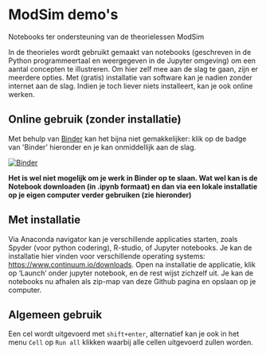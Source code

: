 # ModSim demo's
Notebooks ter ondersteuning van de theorielessen ModSim

In de theorieles wordt gebruikt gemaakt van notebooks (geschreven in de Python programmeertaal en weergegeven in de Jupyter omgeving) om een aantal concepten te illustreren. Om hier zelf mee aan de slag te gaan, zijn er meerdere opties. Met (gratis) installatie van software kan je nadien zonder internet aan de slag. Indien je toch liever niets installeert, kan je ook online werken.

## Online gebruik (zonder installatie)
Met behulp van [Binder](https://mybinder.org/) kan het bijna niet gemakkelijker: klik op de badge van 'Binder' hieronder en je kan onmiddellijk aan de slag.

[![Binder](https://mybinder.org/badge.svg)](https://mybinder.org/v2/gh/inopens/modsim_demos/master)

**Het is wel niet mogelijk om je werk in Binder op te slaan. Wat wel kan is de Notebook downloaden (in .ipynb formaat) en dan via een lokale installatie op je eigen computer verder gebruiken (zie hieronder)**

## Met installatie
Via Anaconda navigator kan je verschillende applicaties starten, zoals Spyder (voor python codering), R-studio, of Jupyter notebooks. Je kan de installatie hier vinden voor verschillende operating systems: https://www.continuum.io/downloads. Open na installatie de applicatie, klik op ‘Launch’ onder jupyter notebook, en de rest wijst zichzelf uit. Je kan de notebooks nu afhalen als zip-map van deze Github pagina en opslaan op je computer.

## Algemeen gebruik

Een cel wordt uitgevoerd met ```shift+enter```, alternatief kan je ook in het menu ```Cell``` op ```Run all``` klikken waarbij alle cellen uitgevoerd zullen worden.